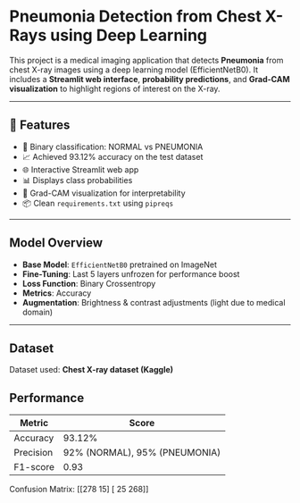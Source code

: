# Pneumonia Detection from Chest X-Rays using Deep Learning

This project is a medical imaging application that detects **Pneumonia** from chest X-ray images using a deep learning model (EfficientNetB0). It includes a **Streamlit web interface**, **probability predictions**, and **Grad-CAM visualization** to highlight regions of interest on the X-ray.

---

## 🚀 Features

- 🔬 Binary classification: NORMAL vs PNEUMONIA
- 📈 Achieved 93.12% accuracy on the test dataset
- 🌐 Interactive Streamlit web app
- 📊 Displays class probabilities
- 🧯 Grad-CAM visualization for interpretability
- 📦 Clean `requirements.txt` using `pipreqs`

---

## Model Overview

- **Base Model**: `EfficientNetB0` pretrained on ImageNet
- **Fine-Tuning**: Last 5 layers unfrozen for performance boost
- **Loss Function**: Binary Crossentropy
- **Metrics**: Accuracy
- **Augmentation**: Brightness & contrast adjustments (light due to medical domain)

---

## Dataset

Dataset used: **Chest X-ray dataset (Kaggle)**  

## Performance

| Metric        | Score     |
|---------------|-----------|
| Accuracy      | 93.12%    |
| Precision     | 92% (NORMAL), 95% (PNEUMONIA) |
| F1-score      | 0.93      |

Confusion Matrix:
[[278 15]
[ 25 268]]
